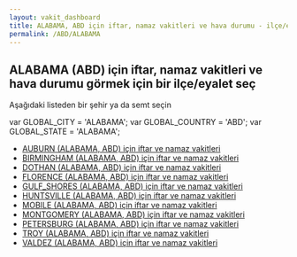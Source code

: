 ```yaml
---
layout: vakit_dashboard
title: ALABAMA, ABD için iftar, namaz vakitleri ve hava durumu - ilçe/eyalet seç
permalink: /ABD/ALABAMA
---
```


## ALABAMA (ABD) için iftar, namaz vakitleri ve hava durumu  görmek için bir ilçe/eyalet seç

Aşağıdaki listeden bir şehir ya da semt seçin



  var GLOBAL_CITY = 'ALABAMA';
  var GLOBAL_COUNTRY = 'ABD';
  var GLOBAL_STATE = 'ALABAMA';
* [AUBURN (ALABAMA, ABD) için iftar ve namaz vakitleri](/ABD/ALABAMA/AUBURN)
* [BIRMINGHAM (ALABAMA, ABD) için iftar ve namaz vakitleri](/ABD/ALABAMA/BIRMINGHAM)
* [DOTHAN (ALABAMA, ABD) için iftar ve namaz vakitleri](/ABD/ALABAMA/DOTHAN)
* [FLORENCE (ALABAMA, ABD) için iftar ve namaz vakitleri](/ABD/ALABAMA/FLORENCE)
* [GULF_SHORES (ALABAMA, ABD) için iftar ve namaz vakitleri](/ABD/ALABAMA/GULF_SHORES)
* [HUNTSVILLE (ALABAMA, ABD) için iftar ve namaz vakitleri](/ABD/ALABAMA/HUNTSVILLE)
* [MOBILE (ALABAMA, ABD) için iftar ve namaz vakitleri](/ABD/ALABAMA/MOBILE)
* [MONTGOMERY (ALABAMA, ABD) için iftar ve namaz vakitleri](/ABD/ALABAMA/MONTGOMERY)
* [PETERSBURG (ALABAMA, ABD) için iftar ve namaz vakitleri](/ABD/ALABAMA/PETERSBURG)
* [TROY (ALABAMA, ABD) için iftar ve namaz vakitleri](/ABD/ALABAMA/TROY)
* [VALDEZ (ALABAMA, ABD) için iftar ve namaz vakitleri](/ABD/ALABAMA/VALDEZ)
</script>
<script type="text/javascript">